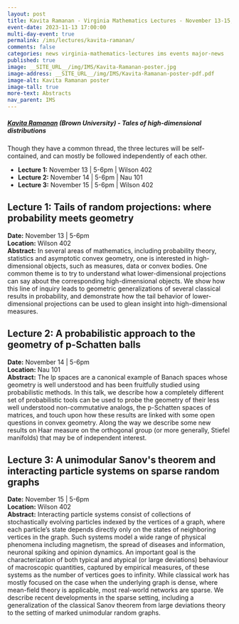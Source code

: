 ```yaml
---
layout: post
title: Kavita Ramanan - Virginia Mathematics Lectures - November 13-15, 2023
event-date: 2023-11-13 17:00:00
multi-day-event: true
permalink: /ims/lectures/kavita-ramanan/
comments: false
categories: news virginia-mathematics-lectures ims events major-news
published: true
image: __SITE_URL__/img/IMS/Kavita-Ramanan-poster.jpg
image-address: __SITE_URL__/img/IMS/Kavita-Ramanan-poster-pdf.pdf
image-alt: Kavita Ramanan poster
image-tall: true
more-text: Abstracts
nav_parent: IMS
---
```


<h5 class="mt-1 mb-1"><a href="https://www.brown.edu/academics/applied-mathematics/faculty/kavita-ramanan/home">Kavita Ramanan</a> (Brown University) - Tales of high-dimensional distributions</h5>

Though they have a common thread, the three lectures will be self-contained, and can mostly be followed independently of each other.

<ul>
        <li><strong>Lecture 1:</strong> November 13 | 5-6pm | Wilson 402</li>
        <li><strong>Lecture 2:</strong> November 14 | 5-6pm | Nau 101</li>
        <li><strong>Lecture 3:</strong> November 15 | 5-6pm | Wilson 402</li>
</ul>

<!--more-->
<h2>Lecture 1: Tails of random projections: where probability meets geometry</h2>
<p><strong>Date:</strong> November 13 | 5-6pm<br>
<strong>Location:</strong> Wilson 402<br>
<strong>Abstract:</strong> In several areas of mathematics, including probability theory, statistics and asymptotic convex geometry, one is interested in high-dimensional objects, such as measures, data or convex bodies. One common theme is to try to understand what lower-dimensional projections can say about the corresponding high-dimensional objects. We show how this line of inquiry leads to geometric generalizations of several classical results in probability, and demonstrate how the tail behavior of lower-dimensional projections can be used to glean insight into high-dimensional measures.</p>

<h2>Lecture 2: A probabilistic approach to the geometry of p-Schatten balls</h2>
<p><strong>Date:</strong> November 14 | 5-6pm<br>
<strong>Location:</strong> Nau 101<br>
<strong>Abstract:</strong> The lp spaces are a canonical example of Banach spaces whose geometry is well understood and has been fruitfully studied using probabilistic methods. In this talk, we describe how a completely different set of probabilistic tools can be used to probe the geometry of their less well understood non-commutative analogs, the p-Schatten spaces of matrices, and touch upon how these results are linked with some open questions in convex geometry. Along the way we describe some new results on Haar measure on the orthogonal group (or more generally, Stiefel manifolds) that may be of independent interest.</p>

<h2>Lecture 3: A unimodular Sanov's theorem and interacting particle systems on sparse random graphs</h2>
<p><strong>Date:</strong> November 15 | 5-6pm<br>
<strong>Location:</strong> Wilson 402<br>
<strong>Abstract:</strong> Interacting particle systems consist of collections of stochastically evolving particles indexed by the vertices of a graph, where each particle’s state depends directly only on the states of neighboring vertices in the graph. Such systems model a wide range of physical phenomena including magnetism, the spread of diseases and information, neuronal spiking and opinion dynamics. An important goal is the characterization of both typical and atypical (or large deviations) behaviour of macroscopic quantities, captured by empirical measures, of these systems as the number of vertices goes to infinity. While classical work has mostly focused on the case when the underlying graph is dense, where mean-field theory is applicable, most real-world networks are sparse. We describe recent developments in the sparse setting, including a generalization of the classical Sanov theorem from large deviations theory to the setting of marked unimodular random graphs.</p>
